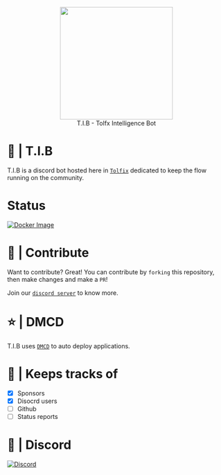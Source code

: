 <p align="center">
  <img width="260" src="https://cdn.tolfix.com/images/TX-Small.png">
  <br/>
  T.I.B - Tolfx Intelligence Bot
</p>

# 📔 | T.I.B
T.I.B is a discord bot hosted here in [`Tolfix`](https://tolfix.com/) dedicated to keep the flow running on the community.

# Status
[![Docker Image](https://github.com/Tolfix/TIB/actions/workflows/docker-backend.yml/badge.svg)](https://github.com/Tolfix/TIB/actions/workflows/docker-backend.yml)

# 📢 | Contribute
Want to contribute? Great! You can contribute by `forking` this repository, then make changes and make a `PR`!

Join our [`discord server`](https://discord.com/invite/xHde7g93Yh) to know more.

# ⭐ | DMCD
T.I.B uses [`DMCD`](https://github.com/Tolfix/dmcd) to auto deploy applications.
# 👀 | Keeps tracks of
- [X] Sponsors
- [X] Disocrd users
- [ ] Github
- [ ] Status reports

# 🔮 | Discord
[![Discord](https://discord.com/api/guilds/833438897484595230/widget.png?style=banner4)](https://discord.gg/xHde7g93Yh)
